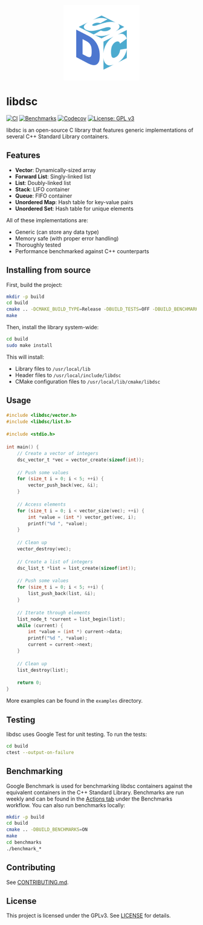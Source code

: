 <p align="center">
  <img src="assets/logo.png" alt="logo" width="200" height="200" style="vertical-align: middle;">
</p>

# libdsc

[![CI](https://github.com/cm-jones/libdsc/actions/workflows/ci.yaml/badge.svg)](https://github.com/cm-jones/libdsc/actions/workflows/ci.yaml)
[![Benchmarks](https://github.com/cm-jones/libdsc/actions/workflows/benchmark.yaml/badge.svg)](https://github.com/cm-jones/libdsc/actions/workflows/benchmark.yaml)
[![Codecov](https://codecov.io/gh/cm-jones/libdsc/branch/main/graph/badge.svg)](https://codecov.io/gh/cm-jones/libdsc)
[![License: GPL v3](https://img.shields.io/badge/License-GPLv3-blue.svg)](https://www.gnu.org/licenses/gpl-3.0)

libdsc is an open-source C library that features generic implementations of several C++ Standard Library containers.

## Features

- **Vector**: Dynamically-sized array
- **Forward List**: Singly-linked list
- **List**: Doubly-linked list
- **Stack**: LIFO container
- **Queue**: FIFO container
- **Unordered Map**: Hash table for key-value pairs
- **Unordered Set**: Hash table for unique elements

All of these implementations are:

- Generic (can store any data type)
- Memory safe (with proper error handling)
- Thoroughly tested
- Performance benchmarked against C++ counterparts

## Installing from source

First, build the project:

```bash
mkdir -p build
cd build
cmake .. -DCMAKE_BUILD_TYPE=Release -DBUILD_TESTS=OFF -DBUILD_BENCHMARKS=OFF -DBUILD_EXAMPLES=OFF
make
```

Then, install the library system-wide:

```bash
cd build
sudo make install
```

This will install:

- Library files to `/usr/local/lib`
- Header files to `/usr/local/include/libdsc`
- CMake configuration files to `/usr/local/lib/cmake/libdsc`

## Usage

```c
#include <libdsc/vector.h>
#include <libdsc/list.h>

#include <stdio.h>

int main() {
    // Create a vector of integers
    dsc_vector_t *vec = vector_create(sizeof(int));

    // Push some values
    for (size_t i = 0; i < 5; ++i) {
        vector_push_back(vec, &i);
    }

    // Access elements
    for (size_t i = 0; i < vector_size(vec); ++i) {
        int *value = (int *) vector_get(vec, i);
        printf("%d ", *value);
    }

    // Clean up
    vector_destroy(vec);

    // Create a list of integers
    dsc_list_t *list = list_create(sizeof(int));

    // Push some values
    for (size_t i = 0; i < 5; ++i) {
        list_push_back(list, &i);
    }

    // Iterate through elements
    list_node_t *current = list_begin(list);
    while (current) {
        int *value = (int *) current->data;
        printf("%d ", *value);
        current = current->next;
    }

    // Clean up
    list_destroy(list);

    return 0;
}
```

More examples can be found in the `examples` directory.

## Testing

libdsc uses Google Test for unit testing. To run the tests:

```bash
cd build
ctest --output-on-failure
```

## Benchmarking

Google Benchmark is used for benchmarking libdsc containers against the equivalent containers in the C++ Standard Library. Benchmarks are run weekly and can be found in the [Actions tab](https://github.com/cm-jones/libdsc/actions/workflows/benchmark.yaml) under the Benchmarks workflow. You can also run benchmarks locally:

```bash
mkdir -p build
cd build
cmake .. -DBUILD_BENCHMARKS=ON
make
cd benchmarks
./benchmark_*
```

## Contributing

See [CONTRIBUTING.md](CONTRIBUTING.md).

## License

This project is licensed under the GPLv3. See [LICENSE](LICENSE) for details.
